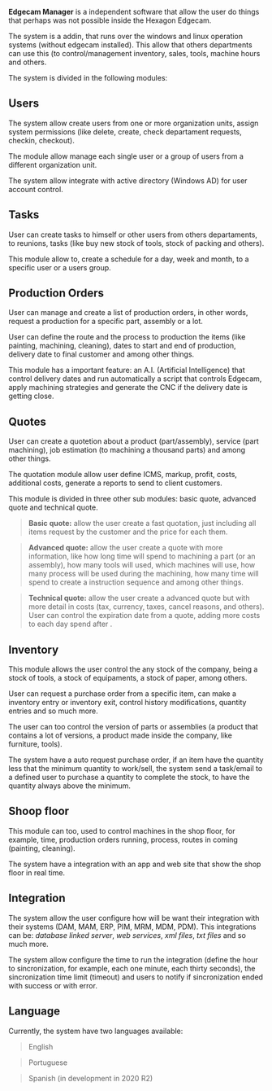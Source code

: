 **Edgecam Manager** is a independent software that allow the user do things that perhaps was not possible inside the Hexagon Edgecam. 

The system is a addin, that runs over the windows and linux operation systems (without edgecam installed). This allow that others departments can use this (to control/management inventory, sales, tools, machine hours and others.

The system is divided in the following modules:

## Users
The system allow create users from one or more organization units, assign system permissions (like delete, create, check departament requests, checkin, checkout).

The module allow manage each single user or a group of users from a different organization unit.

The system allow integrate with active directory (Windows AD) for user account control.

## Tasks
User can create tasks to himself or other users from others departaments, to reunions, tasks (like buy new stock of tools, stock of packing and others).

This module allow to, create a schedule for a day, week and month, to a specific user or a users group.

## Production Orders
User can manage and create a list of production orders, in other words, request a production for a specific part, assembly or a lot.

User can define the route and the process to production the items (like painting, machining, cleaning), dates to start and end of production, delivery date to final customer and among other things.

This module has a important feature: an A.I. (Artificial Intelligence) that control delivery dates and run automatically a script that controls Edgecam, apply machining strategies and generate the CNC if the delivery date is getting close.

## Quotes
User can create a quotetion about a product (part/assembly), service (part machining), job estimation (to machining a thousand parts) and among other things.

The quotation module allow user define ICMS, markup, profit, costs, additional costs, generate a reports to send to client customers.

This module is divided in three other sub modules: basic quote, advanced quote and technical quote.

>**Basic quote:** allow the user create a fast quotation, just including all items request by the customer and the price for each them.

>**Advanced quote:** allow the user create a quote with more information, like how long time will spend to machining a part (or an assembly), how many tools will used, which machines will use, how many process will be used during the machining, how many time will spend to create a instruction sequence and among other things.

>**Technical quote:** allow the user create a advanced quote but with more detail in costs (tax, currency, taxes, cancel reasons, and others).
User can control the expiration date from a quote, adding more costs to each day spend after .

## Inventory
This module allows the user control the any stock of the company, being a stock of tools, a stock of equipaments, a stock of paper, among others.

User can request a purchase order from a specific item, can make a inventory entry or inventory exit, control history modifications, quantity entries and so much more.

The user can too control the version of parts or assemblies (a product that contains a lot of versions, a product made inside the company, like furniture, tools).

The system have a auto request purchase order, if an item have the quantity less that the minimum quantity to work/sell, the system send a task/email to a defined user to purchase a quantity to complete the stock, to have the quantity always above the minimum.

## Shoop floor
This module can too, used to control machines in the shop floor, for example, time, production orders running, process, routes in coming (painting, cleaning).

The system have a integration with an app and web site that show the shop floor in real time.

## Integration
The system allow the user configure how will be want their integration with their systems (DAM, MAM, ERP, PIM, MRM, MDM, PDM). This integrations can be: *database linked server*, *web services*, *xml files*, *txt files* and so much more.

The system allow configure the time to run the integration (define the hour to sincronization, for example, each one minute, each thirty seconds), the sincronization time limit (timeout) and users to notify if sincronization ended with success or with error.

## Language
Currently, the system have two languages available:
>English

>Portuguese

>Spanish (in development in 2020 R2)
